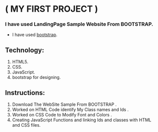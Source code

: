 # ( MY FIRST PROJECT )

### I have  used LandingPage Sample Website From BOOTSTRAP.
- I have used [bootstrap](https://getbootstrap.com/).

## Technology:
1. HTML5.
2. CSS.
3. JavaScript.
4. bootstrap for designing.

## Instructions:
1. Download The WebSite Sample From BOOTSTRAP .
2. Worked on HTML Code identify My Class names and Ids .
3. Worked on CSS Code to Modify Font and Colors .
4. Creating JavaScript Functions and linking Ids and classes with HTML and CSS files.
